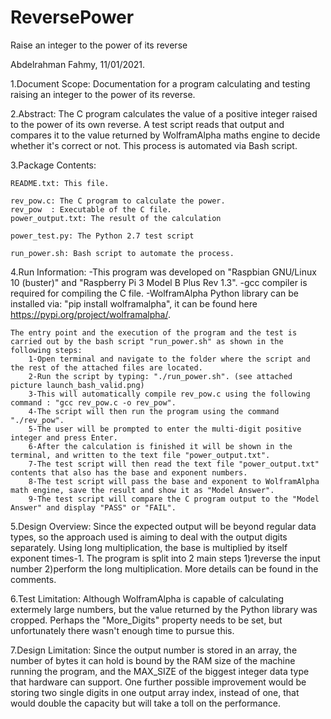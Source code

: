# ReversePower
Raise an integer to the power of its reverse

Abdelrahman Fahmy, 11/01/2021.

1.Document Scope:
	Documentation for a program calculating and testing raising an integer to the power of its reverse.

2.Abstract:
	The C program calculates the value of a positive integer raised to the power of its own reverse. A test script reads that output and compares it to the value
	returned by WolframAlpha maths engine to decide whether it's correct or not. This process is automated via Bash script.

3.Package Contents:

	README.txt: This file.

	rev_pow.c: The C program to calculate the power.
	rev_pow	 : Executable of the C file.
	power_output.txt: The result of the calculation

	power_test.py: The Python 2.7 test script

	run_power.sh: Bash script to automate the process.


4.Run Information:
	-This program was developed on "Raspbian GNU/Linux 10 (buster)" and "Raspberry Pi 3 Model B Plus Rev 1.3".
	-gcc compiler is required for compiling the C file.
	-WolframAlpha Python library can be installed via: "pip install wolframalpha", it can be found here https://pypi.org/project/wolframalpha/.

	The entry point and the execution of the program and the test is carried out by the bash script "run_power.sh" as shown in the following steps:
		1-Open terminal and navigate to the folder where the script and the rest of the attached files are located.
		2-Run the script by typing: "./run_power.sh". (see attached picture launch_bash_valid.png)
		3-This will automatically compile rev_pow.c using the following command : "gcc rev_pow.c -o rev_pow".
		4-The script will then run the program using the command "./rev_pow".
		5-The user will be prompted to enter the multi-digit positive integer and press Enter.
		6-After the calculation is finished it will be shown in the terminal, and written to the text file "power_output.txt".
		7-The test script will then read the text file "power_output.txt" contents that also has the base and exponent numbers.
		8-The test script will pass the base and exponent to WolframAlpha math engine, save the result and show it as "Model Answer".
		9-The test script will compare the C program output to the "Model Answer" and display "PASS" or "FAIL".

5.Design Overview:
	Since the expected output will be beyond regular data types, so the approach used is aiming to deal with the output digits separately. Using long multiplication, the base is multiplied by itself
	exponent times-1.
	The program is split into 2 main steps 1)reverse the input number 2)perform the long multiplication. 
	More details can be found in the comments.
	
6.Test Limitation:
	Although WolframAlpha is capable of calculating extermely large numbers, but the value returned by the Python library was cropped. Perhaps the "More_Digits" property needs 
	to be set, but unfortunately there wasn't enough time to pursue this.
	
7.Design Limitation:
	Since the output number is stored in an array, the number of bytes it can hold is bound by the RAM size of the machine running the program, and the MAX_SIZE of the biggest integer data type that hardware can support.
	One further possible improvement would be storing two single digits in one output array index, instead of one, that would double the capacity but will take a toll on the performance.
	
	
